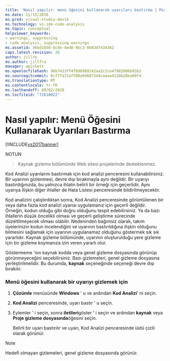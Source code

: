 ```yaml
---
title: 'Nasıl yapılır: menü öğesini kullanarak uyarıları bastırma | Microsoft Docs'
ms.date: 11/15/2016
ms.prod: visual-studio-dev14
ms.technology: vs-ide-code-analysis
ms.topic: conceptual
helpviewer_keywords:
- warnings, suppressing
- code analysis, suppressing warnings
ms.assetid: 36bd1850-dcde-4ed0-9bc3-0b83df434362
caps.latest.revision: 26
author: jillre
ms.author: jillfra
manager: wpickett
ms.openlocfilehash: 96b7433ff4f696989142aa2c2ce47982006b93b2
ms.sourcegitcommit: 6cfffa72af599a9d667249caaaa411bb28ea69fd
ms.translationtype: MT
ms.contentlocale: tr-TR
ms.lasthandoff: 09/02/2020
ms.locfileid: "72610022"
---
```

# <a name="how-to-suppress-warnings-by-using-the-menu-item"></a>Nasıl yapılır: Menü Öğesini Kullanarak Uyarıları Bastırma
[!INCLUDE[vs2017banner](../includes/vs2017banner.md)]

NOTUN
> Kaynak gizleme bölümünde Web sitesi projelerinde desteklenmez.

 Kod Analizi uyarılarını bastırmak için kod analizi penceresini kullanabilirsiniz. Bir uyarının gizlenmesi, devre dışı bırakmayla aynı değildir. Bir uyarıyı bastırdığınızda, bu yalnızca ihlalin belirli bir örneği için geçerlidir. Aynı uyarıya ilişkin diğer ihlaller de Hata Listesi penceresinde bildirilmeyecektir.

 Kod analizini çalıştırdıktan sonra, Kod Analizi penceresinde görüntülenen bir veya daha fazla kod analizi uyarısı uygulamanız için geçerli değildir. Örneğin, kodun olduğu gibi doğru olduğunu tespit edebilirsiniz. Ya da bazı ihlallerin düşük öncelikli olması ve geçerli geliştirme sürecinde düzeltilmeyecek olması olabilir. Nedeninden bağımsız olarak, takım üyelerinizin kodun incelendiğini ve uyarının bastırıldığına ilişkin olduğunu bilmesini sağlamak için uyarının uygulanamaz olduğunu göstermek sık sık yararlıdır. Kaynak gizleme bölümünde, uyarının oluşturulduğu yere gizleme için bir gizleme koymanıza izin veren yararlı olur.

 Göstermeme 'nın kaynak kodda veya genel gizleme dosyasında görünüp görünmeyeceğini seçebilirsiniz. Bazı gizlemeleri, genel gizleme dosyasına yerleştirilmelidir. Bu durumda, **kaynak** seçeneğinde seçeneği devre dışı bırakılır.

### <a name="to-suppress-a-warning-by-using-menu-item"></a>Menü öğesini kullanarak bir uyarıyı gizlemek için

1. **Çözümle** menüsünde **Windows** ' u ve ardından **Kod Analizi**' ni seçin.

2. **Kod Analizi** penceresinde, uyarı bastır ' u seçin.

3. Eylemler ' i seçin, sonra **iletileri**göster ' i seçin ve ardından **kaynak** veya **Proje gizleme dosyasında**öğesini seçin.

     Belirli bir uyarı bastırılır ve uyarı, Kod Analizi penceresinde üstü çizili olarak görünür.

> [!NOTE]
> Hedefi olmayan gizlemeleri, genel gizleme dosyasında görünür.
